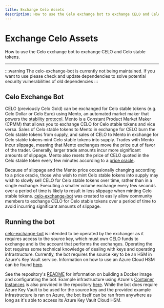 ```yaml
---
title: Exchange Celo Assets
description: How to use the Celo exchange bot to exchange CELO and Celo stable tokens.
---
```


# Exchange Celo Assets

How to use the Celo exchange bot to exchange CELO and Celo stable tokens.

---

:::warning
The celo-exchange-bot is currently not being maintained. If you want to use please check and update dependencies to solve potential security vulnerabilities of old dependencies
:::

## Celo Exchange Bot

CELO (previously Celo Gold) can be exchanged for Celo stable tokens (e.g. Celo Dollar or Celo Euro) using Mento, an automated market maker that powers the [stability protocol](/what-is-celo/about-celo-l1/protocol/stability/doto). Mento is a Constant Product Market Maker (CPMM) that allows you to exchange CELO for Celo stable tokens and vice versa. Sales of Celo stable tokens to Mento in exchange for CELO burn the Celo stable tokens from supply, and sales of CELO to Mento in exchange for Celo stable tokens mint Celo stable tokens into supply. Trades with Mento incur slippage, meaning that Mento exchanges move the price out of favor of the trader. Generally, larger trade amounts incur more significant amounts of slippage. Mento also resets the price of CELO quoted in the Celo stable token every few minutes according to a [price oracle](/what-is-celo/about-celo-l1/protocol/stability/oracles).

Because of slippage and the Mento price occasionally changing according to a price oracle, those who wish to mint Celo stable tokens into supply may wish to slowly sell CELO for Celo stable tokens over time, rather than in a single exchange. Executing a smaller volume exchange every few seconds over a period of time is likely to result in less slippage when minting Celo stable tokens. [celo-exchange-bot](https://github.com/celo-org/celo-exchange-bot) was created to easily allow community members to exchange CELO for Celo stable tokens over a period of time to avoid incurring significant amounts of slippage.

## Running the bot

[celo-exchange-bot](https://github.com/celo-org/celo-exchange-bot) is intended to be operated by the exchanger as it requires access to the source key, which must own CELO funds to exchange and is the account that performs the exchanges. Operating the bot requires some technical knowledge of dealing with keys and operating infrastructure. Currently, the bot requires the source key to be an HSM in Azure's Key Vault service. Information on how to use an Azure Cloud HSM can be found [here](/integration/cloud-hsm).

See the repository's [README](https://github.com/celo-org/celo-exchange-bot) for information on building a Docker image and configurating the bot. Example infrastructure using Azure's [Container Instances](https://azure.microsoft.com/en-gb/services/container-instances/) is also provided in the repository [here](https://github.com/celo-org/celo-exchange-bot/tree/master/infrastructure-example). While the bot does require Azure Key Vault to be used for the source key and the provided example infrastructure is ran on Azure, the bot itself can be ran from anywhere as long as it's able to access its Azure Key Vault Cloud HSM.

